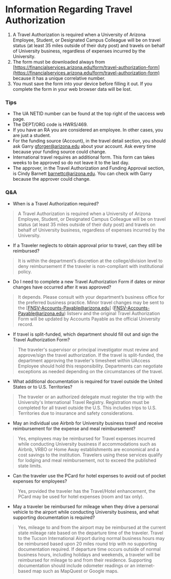 # Information Regarding Travel Authorization

1. A Travel Authorization is required when a University of Arizona Employee, Student, or Designated Campus Colleague will be on travel status (at least 35 miles outside of their duty post) and travels on behalf of University business, regardless of expenses incurred by the University.
2. The form must be downloaded always from [https://financialservices.arizona.edu/form/travel-authorization-form](https://financialservices.arizona.edu/form/travel-authorization-form) because it has a unique correlative number.
3. You must save the form into your device before filling it out. If you complete the form in your web browser data will be lost.

### Tips

* The UA NETID number can be found at the top right of the uaccess web page.
* The DEPT/ORG code is HWRS/469.
* If you have an RA you are considered an employee. In other cases, you are just a student.
* For the funding source (Account), in the travel detail section, you should ask Garry [gforger@arizona.edu](mailto:gforger@arizona.edu) about your account. Ask every time because your funding source could change.
* International travel requires an additional form. This form can takes weeks to be approved so do not leave it to the last day.
* The approver, in the Travel Authorization and Funding Approval section, is Cindy Barnett [barnettc@arizona.edu](mailto:barnettc@arizona.edu). You can check with Garry because the approver could change.

### Q&A
* When is a Travel Authorization required?
> A Travel Authorization is required when a University of Arizona Employee, Student, or Designated Campus Colleague will be on travel status (at least 35 miles outside of their duty post) and travels on behalf of University business, regardless of expenses incurred by the University.

* If a Traveler neglects to obtain approval prior to travel, can they still be reimbursed? 
> It is within the department’s discretion at the college/division level to deny reimbursement if the traveler is non-compliant with institutional policy.

* Do I need to complete a new Travel Authorization Form if dates or minor changes have occurred after it was approved?
> It depends. Please consult with your department’s business office for the preferred business practice. Minor travel changes may be sent to the [FNSV-Accounts-Payable@arizona.edu] (FNSV-Accounts-Payable@arizona.edu) listserv and the original Travel Authorization Form will be updated by Accounts Payable as the official University record.

* If travel is split-funded, which department should fill out and sign the Travel Authorization Form?
> The traveler's supervisor or principal investigator must review and approve/sign the travel authorization. If the travel is split-funded, the department approving the traveler's timesheet within UAccess Employee should hold this responsibility. Departments can negotiate exceptions as needed depending on the circumstances of the travel.

* What additional documentation is required for travel outside the United States or to U.S. Territories?
> The traveler or an authorized delegate must register the trip with the University's International Travel Registry. Registration must be completed for all travel outside the U.S. This includes trips to U.S. Territories due to insurance and safety considerations.

* May an individual use Airbnb for University business travel and receive reimbursement for the expense and meal reimbursement?
> Yes, employees may be reimbursed for Travel expenses incurred while conducting University business if accommodations such as Airbnb, VRBO or Home Away establishments are economical and a cost savings to the institution. Travelers using these services qualify for lodging and meal reimbursement, not to exceed the published state limits.

* Can the traveler use the PCard for hotel expenses to avoid out of pocket expenses for employees?
> Yes, provided the traveler has the Travel/Hotel enhancement, the PCard may be used for hotel expenses (room and tax only).

* May a traveler be reimbursed for mileage when they drive a personal vehicle to the airport while conducting University business, and what supporting documentation is required?
> Yes, mileage to and from the airport may be reimbursed at the current state mileage rate based on the departure time of the traveler. Travel to the Tucson International Airport during normal business hours may be reimbursed based upon 20 miles round trip with no supporting documentation required. If departure time occurs outside of normal business hours, including holidays and weekends, a traveler will be reimbursed for mileage to and from their residence. Supporting documentation should include odometer readings or an internet-based map such as MapQuest or Google maps.